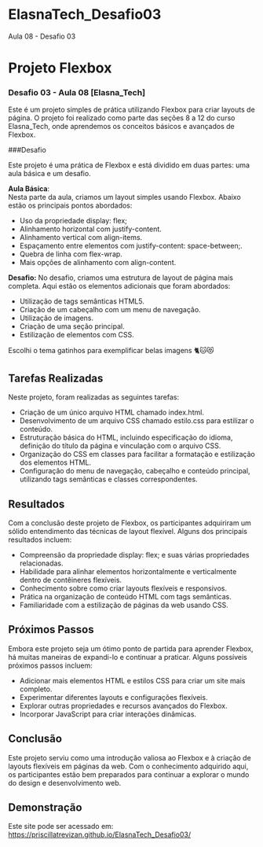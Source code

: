 # ElasnaTech_Desafio03
Aula 08 - Desafio 03

# Projeto Flexbox

### Desafio  03 - Aula 08 [Elasna_Tech]


Este é um projeto simples de prática utilizando Flexbox para criar layouts de página. O projeto foi realizado como parte das seções 8 a 12 do curso Elasna_Tech, onde aprendemos os conceitos básicos e avançados de Flexbox.



###Desafio

Este projeto é uma prática de Flexbox e está dividido em duas partes: uma aula básica e um desafio.

**Aula Básica**:  
Nesta parte da aula, criamos um layout simples usando Flexbox. Abaixo estão os principais pontos abordados:

- Uso da propriedade display: flex;
- Alinhamento horizontal com justify-content.
- Alinhamento vertical com align-items.
- Espaçamento entre elementos com justify-content: space-between;.
- Quebra de linha com flex-wrap.
- Mais opções de alinhamento com align-content.

**Desafio:**
No desafio, criamos uma estrutura de layout de página mais completa. Aqui estão os elementos adicionais que foram abordados:

- Utilização de tags semânticas HTML5.
- Criação de um cabeçalho com um menu de navegação.
- Utilização de imagens.
- Criação de uma seção principal.
- Estilização de elementos com CSS.

Escolhi o tema  gatinhos para exemplificar belas imagens 🐈🐱😻




## Tarefas Realizadas

Neste projeto, foram realizadas as seguintes tarefas:

- Criação de um único arquivo HTML chamado index.html.
- Desenvolvimento de um arquivo CSS chamado estilo.css para estilizar o conteúdo.
- Estruturação básica do HTML, incluindo especificação do idioma, definição do título da página e vinculação com o arquivo CSS.
- Organização do CSS em classes para facilitar a formatação e estilização dos elementos HTML.
- Configuração do menu de navegação, cabeçalho e conteúdo principal, utilizando tags semânticas e classes correspondentes.


## Resultados
Com a conclusão deste projeto de Flexbox, os participantes adquiriram um sólido entendimento das técnicas de layout flexível. Alguns dos principais resultados incluem:

- Compreensão da propriedade display: flex; e suas várias propriedades relacionadas.
- Habilidade para alinhar elementos horizontalmente e verticalmente dentro de contêineres flexíveis.
- Conhecimento sobre como criar layouts flexíveis e responsivos.
- Prática na organização de conteúdo HTML com tags semânticas.
- Familiaridade com a estilização de páginas da web usando CSS.


## Próximos Passos
Embora este projeto seja um ótimo ponto de partida para aprender Flexbox, há muitas maneiras de expandi-lo e continuar a praticar. Alguns possíveis próximos passos incluem:

- Adicionar mais elementos HTML e estilos CSS para criar um site mais completo.
- Experimentar diferentes layouts e configurações flexíveis.
- Explorar outras propriedades e recursos avançados do Flexbox.
- Incorporar JavaScript para criar interações dinâmicas.


## Conclusão
Este projeto serviu como uma introdução valiosa ao Flexbox e à criação de layouts flexíveis em páginas da web. Com o conhecimento adquirido aqui, os participantes estão bem preparados para continuar a explorar o mundo do design e desenvolvimento web.

## Demonstração

Este site pode ser acessado em: https://priscillatrevizan.github.io/ElasnaTech_Desafio03/

